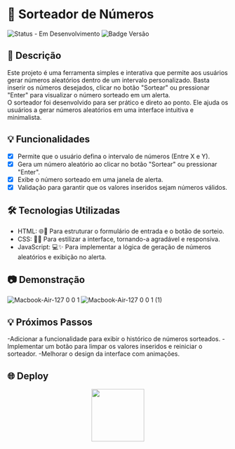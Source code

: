 # 🎲 Sorteador de Números

![Status - Em Desenvolvimento](https://img.shields.io/badge/status-em_desenvolvimento-yellow)
![Badge Versão](https://img.shields.io/badge/versão-1.0.0-blue)


## 📘 Descrição
Este projeto é uma ferramenta simples e interativa que permite aos usuários gerar números aleatórios dentro de um intervalo personalizado.
Basta inserir os números desejados, clicar no botão "Sortear" ou pressionar "Enter" para visualizar o número sorteado em um alerta. <br>
O sorteador foi desenvolvido para ser prático e direto ao ponto. Ele ajuda os usuários a gerar números aleatórios em uma interface intuitiva e minimalista.

## 💡 Funcionalidades

- [x] Permite que o usuário defina o intervalo de números (Entre X e Y).<br>
- [x] Gera um número aleatório ao clicar no botão "Sortear" ou pressionar "Enter".<br>
- [x] Exibe o número sorteado em uma janela de alerta.<br>
- [x] Validação para garantir que os valores inseridos sejam números válidos.

## 🛠️ Tecnologias Utilizadas

- HTML: 🌐📝 Para estruturar o formulário de entrada e o botão de sorteio.
- CSS: 🎨📐 Para estilizar a interface, tornando-a agradável e responsiva.
- JavaScript: 💻✨ Para implementar a lógica de geração de números aleatórios e exibição no alerta.

## 📷 Demonstração
![Macbook-Air-127 0 0 1](https://github.com/user-attachments/assets/568d55a2-72c1-4ba9-bebd-dfbca7877dcc)
![Macbook-Air-127 0 0 1 (1)](https://github.com/user-attachments/assets/a45b3c85-7823-4f2c-bfbe-a517e2d3ab51)



## 💡 Próximos Passos
-Adicionar a funcionalidade para exibir o histórico de números sorteados.
-Implementar um botão para limpar os valores inseridos e reiniciar o sorteador.
-Melhorar o design da interface com animações.


## 🌐 Deploy
<div align="center"> 
<a href="https://felipeaz01.github.io/Sorteio-Numeros-Aleatorios/">
  <img   width="120px" src="https://img.shields.io/website-up-down-green-red/http/monip.org.svg"  /> 
</a>
</div>

